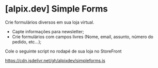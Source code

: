 # [alpix.dev] Simple Forms

Crie formulários diversos em sua loja virtual.

- Capte informações para newsletter;
- Crie formulários com campos livres (Nome, email, assunto, número do pedido, etc...);

Cole o seguinte script no rodapé de sua loja no StoreFront

https://cdn.jsdelivr.net/gh/alpixdev/simpleforms.js
